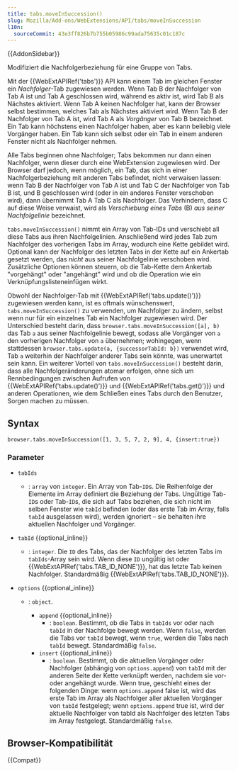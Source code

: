 ```yaml
---
title: tabs.moveInSuccession()
slug: Mozilla/Add-ons/WebExtensions/API/tabs/moveInSuccession
l10n:
  sourceCommit: 43e3ff826b7b755b05986c99ada75635c01c187c
---
```


{{AddonSidebar}}

Modifiziert die Nachfolgerbeziehung für eine Gruppe von Tabs.

Mit der {{WebExtAPIRef('tabs')}} API kann einem Tab im gleichen Fenster ein _Nachfolger_-Tab zugewiesen werden. Wenn Tab B der Nachfolger von Tab A ist und Tab A geschlossen wird, während es aktiv ist, wird Tab B als Nächstes aktiviert. Wenn Tab A keinen Nachfolger hat, kann der Browser selbst bestimmen, welches Tab als Nächstes aktiviert wird. Wenn Tab B der Nachfolger von Tab A ist, wird Tab A als _Vorgänger_ von Tab B bezeichnet. Ein Tab kann höchstens einen Nachfolger haben, aber es kann beliebig viele Vorgänger haben. Ein Tab kann sich selbst oder ein Tab in einem anderen Fenster nicht als Nachfolger nehmen.

Alle Tabs beginnen ohne Nachfolger; Tabs bekommen nur dann einen Nachfolger, wenn dieser durch eine WebExtension zugewiesen wird. Der Browser darf jedoch, wenn möglich, ein Tab, das sich in einer Nachfolgerbeziehung mit anderen Tabs befindet, nicht verwaisen lassen: wenn Tab B der Nachfolger von Tab A ist und Tab C der Nachfolger von Tab B ist, und B geschlossen wird (oder in ein anderes Fenster verschoben wird), dann übernimmt Tab A Tab C als Nachfolger. Das Verhindern, dass C auf diese Weise verwaist, wird als _Verschiebung eines Tabs_ (B) _aus seiner Nachfolgelinie_ bezeichnet.

`tabs.moveInSuccession()` nimmt ein Array von Tab-IDs und verschiebt all diese Tabs aus ihren Nachfolgelinien. Anschließend wird jedes Tab zum Nachfolger des vorherigen Tabs im Array, wodurch eine Kette gebildet wird. Optional kann der Nachfolger des letzten Tabs in der Kette auf ein Ankertab gesetzt werden, das _nicht_ aus seiner Nachfolgelinie verschoben wird. Zusätzliche Optionen können steuern, ob die Tab-Kette dem Ankertab "vorgehängt" oder "angehängt" wird und ob die Operation wie ein Verknüpfungslisteneinfügen wirkt.

Obwohl der Nachfolger-Tab mit {{WebExtAPIRef('tabs.update()')}} zugewiesen werden kann, ist es oftmals wünschenswert, `tabs.moveInSuccession()` zu verwenden, um Nachfolger zu ändern, selbst wenn nur für ein einzelnes Tab ein Nachfolger zugewiesen wird. Der Unterschied besteht darin, dass `browser.tabs.moveInSuccession([a], b)` das Tab `a` aus seiner Nachfolgelinie bewegt, sodass alle Vorgänger von `a` den vorherigen Nachfolger von `a` übernehmen; wohingegen, wenn stattdessen `browser.tabs.update(a, {successorTabId: b})` verwendet wird, Tab `a` weiterhin der Nachfolger anderer Tabs sein könnte, was unerwartet sein kann. Ein weiterer Vorteil von `tabs.moveInSuccession()` besteht darin, dass alle Nachfolgeränderungen atomar erfolgen, ohne sich um Rennbedingungen zwischen Aufrufen von {{WebExtAPIRef('tabs.update()')}} und {{WebExtAPIRef('tabs.get()')}} und anderen Operationen, wie dem Schließen eines Tabs durch den Benutzer, Sorgen machen zu müssen.

## Syntax

```js-nolint
browser.tabs.moveInSuccession([1, 3, 5, 7, 2, 9], 4, {insert:true})
```

### Parameter

- `tabIds`
  - : `array` von `integer`. Ein Array von Tab-`ID`s. Die Reihenfolge der Elemente im Array definiert die Beziehung der Tabs. Ungültige Tab-`ID`s oder Tab-`ID`s, die sich auf Tabs beziehen, die sich nicht im selben Fenster wie `tabId` befinden (oder das erste Tab im Array, falls `tabId` ausgelassen wird), werden ignoriert – sie behalten ihre aktuellen Nachfolger und Vorgänger.
- `tabId` {{optional_inline}}
  - : `integer`. Die `ID` des Tabs, das der Nachfolger des letzten Tabs im `tabIds`-Array sein wird. Wenn diese `ID` ungültig ist oder {{WebExtAPIRef('tabs.TAB_ID_NONE')}}, hat das letzte Tab keinen Nachfolger. Standardmäßig {{WebExtAPIRef('tabs.TAB_ID_NONE')}}.
- `options` {{optional_inline}}

  - : `object`.

    - `append` {{optional_inline}}
      - : `boolean`. Bestimmt, ob die Tabs in `tabIds` vor oder nach `tabId` in der Nachfolge bewegt werden. Wenn `false`, werden die Tabs vor `tabId` bewegt, wenn `true`, werden die Tabs nach `tabId` bewegt. Standardmäßig `false`.
    - `insert` {{optional_inline}}
      - : `boolean`. Bestimmt, ob die aktuellen Vorgänger oder Nachfolger (abhängig von `options.append`) von `tabId` mit der anderen Seite der Kette verknüpft werden, nachdem sie vor- oder angehängt wurde. Wenn true, geschieht eines der folgenden Dinge: wenn `options.append` false ist, wird das erste Tab im Array als Nachfolger aller aktuellen Vorgänger von `tabId` festgelegt; wenn `options.append` true ist, wird der aktuelle Nachfolger von tabId als Nachfolger des letzten Tabs im Array festgelegt. Standardmäßig `false`.

## Browser-Kompatibilität

{{Compat}}
